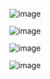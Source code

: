 ![image](https://github.com/user-attachments/assets/2b876100-a01c-419a-832e-eb0a56a1b9e5)

![image](https://github.com/user-attachments/assets/d60072dd-8072-45a7-9c7a-c2a59189f2bf)

![image](https://github.com/user-attachments/assets/9efd393d-9705-4803-b971-5327315c6ca1)

![image](https://github.com/user-attachments/assets/4294261a-71c9-47d6-bdcb-8b4aed2e0edf)

